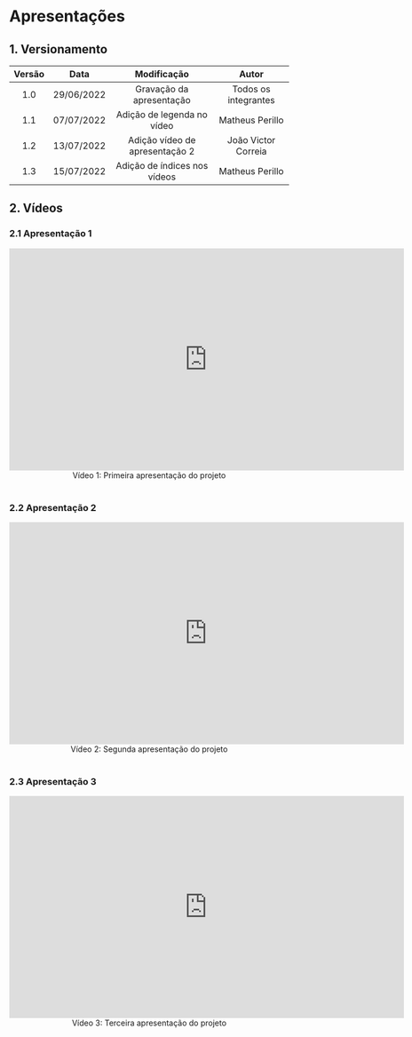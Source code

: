 # Apresentações

## 1. Versionamento

| Versão |    Data    |       Modificação        |        Autor         |
| :----: | :--------: | :----------------------: | :------------------: |
|  1.0  | 29/06/2022 | Gravação da apresentação | Todos os integrantes |
|  1.1  | 07/07/2022 | Adição de legenda no vídeo | Matheus Perillo |
|  1.2  | 13/07/2022 | Adição vídeo de apresentação 2 | João Victor Correia |
|  1.3  | 15/07/2022 | Adição de índices nos vídeos | Matheus Perillo |

## 2. Vídeos

### 2.1 Apresentação 1

<center>

<iframe width="711" height="400" src="https://www.youtube.com/embed/WklWyvJxsSQ" title="YouTube video player" frameborder="0" allow="accelerometer; autoplay; clipboard-write; encrypted-media; gyroscope; picture-in-picture" allowfullscreen></iframe>

</center>

<div style="text-align: center">
Vídeo 1: Primeira apresentação do projeto
</div>
<br>

### 2.2 Apresentação 2

<center>

<iframe width="711" height="400" src="https://www.youtube.com/embed/Koge2uyALbQ" title="YouTube video player" frameborder="0" allow="accelerometer; autoplay; clipboard-write; encrypted-media; gyroscope; picture-in-picture" allowfullscreen></iframe>

</center>

<div style="text-align: center">
Vídeo 2: Segunda apresentação do projeto
</div>
<br>

### 2.3 Apresentação 3

<center>

<iframe width="711" height="400" src="https://www.youtube.com/embed/PZ0zT3iN-K4" title="YouTube video player" frameborder="0" allow="accelerometer; autoplay; clipboard-write; encrypted-media; gyroscope; picture-in-picture" allowfullscreen></iframe>

</center>

<div style="text-align: center">
Vídeo 3: Terceira apresentação do projeto
</div>
